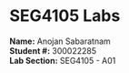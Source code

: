 # SEG4105 Labs

**Name:** Anojan Sabaratnam </br>
**Student #:** 300022285 </br>
**Lab Section:** SEG4105 - A01
